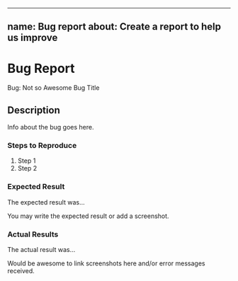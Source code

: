 --------
name: Bug report
about: Create a report to help us improve
--------

<!-- Please search existing issues to avoid creating duplicates. -->

# Bug Report

Bug: Not so Awesome Bug Title

## Description

Info about the bug goes here.

### Steps to Reproduce

1. Step 1
2. Step 2

### Expected Result

The expected result was...

You may write the expected result or add a screenshot.

### Actual Results

The actual result was...

Would be awesome to link screenshots here and/or error messages received.